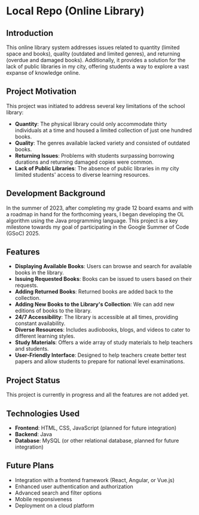 # Local Repo (Online Library)


## Introduction
This online library system addresses issues related to quantity (limited space and books), quality (outdated and limited genres), and returning (overdue and damaged books). Additionally, it provides a solution for the lack of public libraries in my city, offering students a way to explore a vast expanse of knowledge online.

## Project Motivation
This project was initiated to address several key limitations of the school library:
- **Quantity**: The physical library could only accommodate thirty individuals at a time and housed a limited collection of just one hundred books.
- **Quality**: The genres available lacked variety and consisted of outdated books.
- **Returning Issues**: Problems with students surpassing borrowing durations and returning damaged copies were common.
- **Lack of Public Libraries**: The absence of public libraries in my city limited students' access to diverse learning resources.

## Development Background
In the summer of 2023, after completing my grade 12 board exams and with a roadmap in hand for the forthcoming years, I began developing the OL algorithm using the Java programming language. This project is a key milestone towards my goal of participating in the Google Summer of Code (GSoC) 2025.

## Features
- **Displaying Available Books**: Users can browse and search for available books in the library.
- **Issuing Requested Books**: Books can be issued to users based on their requests.
- **Adding Returned Books**: Returned books are added back to the collection.
- **Adding New Books to the Library's Collection**: We can add new editions of books to the library.
- **24/7 Accessibility**: The library is accessible at all times, providing constant availability.
- **Diverse Resources**: Includes audiobooks, blogs, and videos to cater to different learning styles.
- **Study Materials**: Offers a wide array of study materials to help teachers and students.
- **User-Friendly Interface**: Designed to help teachers create better test papers and allow students to prepare for national level examinations.

## Project Status
This project is currently in progress and all the features are not added yet.

## Technologies Used
- **Frontend**: HTML, CSS, JavaScript (planned for future integration)
- **Backend**: Java
- **Database**: MySQL (or other relational database, planned for future integration)

## Future Plans
- Integration with a frontend framework (React, Angular, or Vue.js)
- Enhanced user authentication and authorization
- Advanced search and filter options
- Mobile responsiveness
- Deployment on a cloud platform

